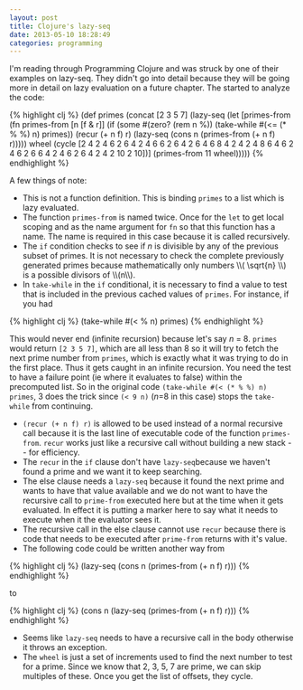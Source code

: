 ```yaml
---
layout: post
title: Clojure's lazy-seq
date: 2013-05-10 18:28:49
categories: programming
---
```

I'm reading through Programming Clojure and was struck by one of their examples
on lazy-seq.  They didn't go into detail because they will be going more in
detail on lazy evaluation on a future chapter.  The started to analyze the
code:

{% highlight clj %}
(def primes
  (concat
   [2 3 5 7]
   (lazy-seq
    (let [primes-from
          (fn primes-from [n [f & r]]
            (if (some #(zero? (rem n %))
                      (take-while #(<= (* % %) n) primes))
              (recur (+ n f) r)
              (lazy-seq (cons n (primes-from (+ n f) r)))))
          wheel (cycle [2 4 2 4 6 2 6 4 2 4 6 6 2 6  4  2
                        6 4 6 8 4 2 4 2 4 8 6 4 6 2  4  6
                        2 6 6 4 2 4 6 2 6 4 2 4 2 10 2 10])]
      (primes-from 11 wheel)))))
{% endhighlight %}

A few things of note:

* This is not a function definition.  This is binding `primes` to a list which
  is lazy evaluated.
* The function `primes-from` is named twice.  Once for the `let` to get local
  scoping and as the name argument for `fn` so that this function has a name.
  The name is required in this case because it is called recursively.
* The `if` condition checks to see if _n_ is divisible by any of the previous
  subset of primes.  It is not necessary to check the complete previously
  generated primes because mathematically only numbers \\\\( \\sqrt{n} \\\\) is
  a possible divisors of \\\\(n\\\\).
* In `take-while` in the `if` conditional, it is necessary to find a value to
  test that is included in the previous cached values of `primes`.  For
  instance, if you had

{% highlight clj %}
(take-while #(< % n) primes)
{% endhighlight %}

This would never end (infinite recursion) because let's say _n_ = 8. `primes`
would return `[2 3 5 7]`, which are all less than 8 so it will try to fetch the
next prime number from `primes`, which is exactly what it was trying to do in
the first place.  Thus it gets caught in an infinite recursion.  You need the
test to have a failure point (ie where it evaluates to false) within the
precomputed list.  So in the original code `(take-while #(< (* % %) n) primes`,
3 does the trick since `(< 9 n)` (_n_=8 in this case) stops the `take-while`
from continuing.

* `(recur (+ n f) r)` is allowed to be used instead of a normal recursive call
  because it is the last line of executable code of the function `primes-from`.
  `recur` works just like a recursive call without building a new stack -- for
  efficiency.
* The `recur` in the `if` clause don't have `lazy-seq`because we haven't found
  a prime and we want it to keep searching.
* The else clause needs a `lazy-seq` because it found the next prime and wants
  to have that value available and we do not want to have the recursive call to
  `prime-from` executed here but at the time when it gets evaluated.  In effect
  it is putting a marker here to say what it needs to execute when it the
  evaluator sees it.
* The recursive call in the else clause cannot use `recur` because there is
  code that needs to be executed after `prime-from` returns with it's value.
* The following code could be written another way from

{% highlight clj %}
(lazy-seq (cons n (primes-from (+ n f) r)))
{% endhighlight %}

to

{% highlight clj %}
(cons n (lazy-seq (primes-from (+ n f) r)))
{% endhighlight %}

* Seems like `lazy-seq` needs to have a recursive call in the body otherwise it
  throws an exception.
* The `wheel` is just a set of increments used to find the next number to test
  for a prime.  Since we know that 2, 3, 5, 7 are prime, we can skip multiples
  of these.  Once you get the list of offsets, they cycle.
